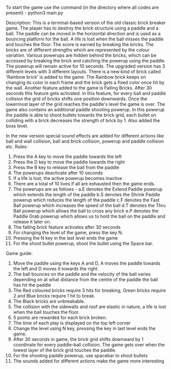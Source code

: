 To start the game use the command (in the directory where all codes are present) -
python3 main.py

Description:
This is a terminal-based version of the old classic brick breaker game.
The player has to destroy the brick structure using a paddle and a ball. The paddle can be moved in the horizontal direction and is used as a bouncing platform for the ball.
A life is lost when the ball misses the paddle and touches the floor. The score is earned by breaking the bricks. The bricks are of different strengths which are represented by the colour variation.
Various powerups are hidden behind the bricks, which can be accessed by breaking the brick and catching the powerup using the paddle. The powerup will remain active for 10 seconds.
The upgraded version has 3 different levels with 3 different layouts. There is a new kind of brick called 'Rainbow brick' is added to the game. 
The Rainbow brick keeps on changing its color in each frame and the brick gets a fixed color once hit by the wall.
Another feature added to the game is Falling Bricks. After 30 seconds this feature gets activated. In this feature, for every ball and paddle collision the grid of bricks shifts 
one position downwards. Once the lowermost layer of the grid reaches the paddle's level the game is over.
The game also contains an additional paddle shooting powerup. In this powerup the paddle is able to shoot bullets towards the brick grid, each bullet on colliding with 
a brick decreases the strength of brick by 1. Also added the boss level.

In the new version special sound effects are added for different actions like ball and wall collision, ball and brick collision, powerup and paddle collision etc.
Rules:
1. Press the A key to move the paddle towards the left
2. Press the D key to move the paddle towards the right
3. Press the B key to release the ball from the paddle
4. The powerups deactivate after 10 seconds
5. If a life is lost, the active powerup becomes inactive
6. There are a total of 10 lives if all are exhausted then the game ends.
7. The powerups are as follows -
   	a.E denotes the Extend Paddle powerup which extends the length of the paddle
	b.S denotes the Shrink Paddle powerup which reduces the length of the paddle
	c.F denotes the Fast Ball powerup which increases the speed of the ball
	d.T denotes the Thru Ball powerup which allows the ball to cross any brick
	e.P denotes the Paddle Grab powerup which allows us to hold the ball on the paddle and release it later on.
8. The falling brick feature activates after 30 seconds
9. For changing the level of the game, press the key N.
10. Pressing the N key in the last level ends the game
11. For the shoot bullet powerup, shoot the bullet using the Space bar.

Game guide:
1. Move the paddle using the keys A and D, A moves the paddle towards the left and D moves it towards the right.
2. The ball bounces on the paddle and the velocity of the ball varies depending on at what distance from the centre of the paddle the ball has hit the paddle
3. The Red coloured bricks require 3 hits for breaking, Green bricks require 2 and Blue bricks require 1 hit to break.
4. The Black bricks are unbreakable.
5. The collision with the sidewalls and roof are elastic in nature, a life is lost when the ball touches the floor.
6. 5 points are rewarded for each brick broken.
7. The time of each play is displayed on the top left corner
8. Change the level using N key, pressing the key in last level ends the game.
9. After 30 seconds in game, the brick grid shifts downward by 1 coordinate for every paddle-ball collision.
  The game gets over when the lowest layer of the brick grid touches the paddle.
10. For the shooting paddle powerup, use spacebar to shoot bullets
11. The sounds added for different actions make the game more interesting
